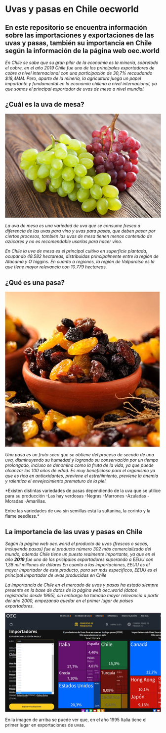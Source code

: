 # Uvas y pasas en Chile oecworld
## En este repositorio se encuentra información sobre las importaciones y exportaciones de las uvas y pasas, también su importancia en Chile según la información de la página web oec.world

*En Chile se sabe que su gran pilar de la economia es la minería, sobretodo el cobre, en el año 2019 Chile fue uno de los principales exportadores de cobre a nivel internacional con una participación de 30,7% recaudando $18,4MM.*
*Pero, aparte de la minería, la agricultura juega un papel importante y fundamental en la economía chilena a nivel internacional, ya que somos el principal exportador de uvas de mesa a nivel mundial.*

## ¿Cuál es la uva de mesa?

![uvademesa.jpg](https://github.com/CristinaBobadilla/Uvas-y-pasas-en-Chile-oecworld/blob/main/uvademesa.jpg)

*La uva de mesa es una variedad de uva que se consume fresca a diferencia de las uvas para vino y uvas para pasas, que deben pasar por ciertos procesos, también las uvas de mesa tienen menos contenido de azúcares y no es recomendable usarlas para hacer vino.*

*En Chile la uva de mesa es el principal cultivo en superficie plantada, ocupando 48.582 hectareas, distribuidas principalmente entre la región de Atacama y O`higgins. En cuanto a regiones, la región de Valparaíso es la que tiene mayor relevancia con 10.779 hectareas.*

## ¿Qué es una pasa?

![pasas.jpg](https://github.com/CristinaBobadilla/Uvas-y-pasas-en-Chile-oecworld/blob/main/pasas.jpg)

*Una pasa es un fruto seco que se obtiene del proceso de secado de una uva, disminuyendo su humedad y logrando su conservación por un tiempo prolongado, incluso se denomina como la fruta de la vida, ya que puede alcanzar los 100 años de edad.*
*Es muy beneficiosa para el organismo ya que es rica en antioxidantes, previene el estreñimiento, previene la anemia y ralentiza el envejecimiento prematuro de la piel.*

*Existen distintas variedades de pasas dependiendo de la uva que se utilice para su producción 
-Las hay verdosas
-Negras
-Marrones
-Azuladas
-Moradas
-Amarillas.

Entre las variedades de uva sin semillas está la sultanina, la corinto y la flame seedless.*

## La importancia de las uvas y pasas en Chile 

*Según la página web oec.world el producto de uvas (frescas o secas, incluyendo pasas) fue el producto número 302 más comercializado del mundo, además Chile tiene un puesto realmente importante, ya que en el año **2019** fue uno de los pricipales exportadores superando a EEUU con 1,38 mil millones de dólares*
*En cuanto a las importaciones, EEUU es el mayor importador de este producto, para ser más especificos, EEUU es el principal importador de uvas producidas en Chile*

*La importancia de Chile en el mercado de uvas y pasas ha estado siempre presente en la base de datos de la página web oec.world (datos registrados desde 1995), sin embargo ha tomado mayor relevancia a partir del año 2000, empezando quedar en el primer lugar de paises exportadores.*

![oec1.jpg](https://github.com/CristinaBobadilla/Uvas-y-pasas-en-Chile-oecworld/blob/main/oec1.jpg)

En la imagen de arriba se puede ver que, en el año 1995 Italia tiene el primer lugar en exportaciones de uvas.

